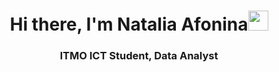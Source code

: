 <h1 align="center">Hi there, I'm Natalia Afonina<img src="https://github.com/blackcater/blackcater/raw/main/images/Hi.gif" height="32"/></h1>
<h3 align="center">ITMO ICT Student, Data Analyst</h3>



<a img src="https://github.com/tandpfun/skill-icons/blob/main/icons/Figma-Light.svg" width="36" height="36" alt="Figma" /></a>
